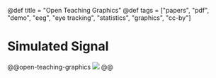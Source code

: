 @def title = "Open Teaching Graphics"
@def tags = ["papers", "pdf", "demo", "eeg", "eye tracking", "statistics", "graphics", "cc-by"]

# Simulated Signal


@@open-teaching-graphics
![](/assets/teaching-resources/open-teaching-graphics/simulated_signal.png)
@@


